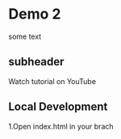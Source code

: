 # Demo 2

some text
## subheader
Watch tutorial on YouTube

## Local Development

1.Open index.html in your brach
